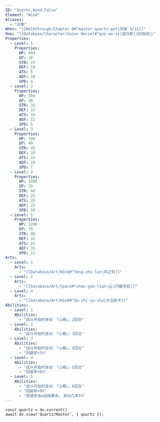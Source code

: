 ```yaml
---
ID: "Quartz.Wind.Falco"
Element: "Wind"
Aliases:
  - "迅隼"
When: "[[Walkthrough/Chapter 0#^master-quartz-get|序章 3/31]]"
How: "[[Database/Character/Gaius Worzel#^gai-wu-si|盖乌斯]]初始核心"
Properties:
  - Level: 1
    Properties:
      HP: 400
      EP: 20
      STR: 25
      DEF: 10
      ATS: 5
      ADF: 10
      SPD: 4
  - Level: 2
    Properties:
      HP: 500
      EP: 30
      STR: 35
      DEF: 15
      ATS: 10
      ADF: 15
      SPD: 5
  - Level: 3
    Properties:
      HP: 700
      EP: 40
      STR: 45
      DEF: 20
      ATS: 15
      ADF: 20
      SPD: 7
  - Level: 4
    Properties:
      HP: 1000
      EP: 50
      STR: 60
      DEF: 25
      ATS: 20
      ADF: 25
      SPD: 10
  - Level: 5
    Properties:
      HP: 1200
      EP: 70
      STR: 80
      DEF: 35
      ATS: 25
      ADF: 35
      SPD: 12
Arts:
  - Level: 1
    Arts: 
      - "[[Database/Art/Wind#^feng-zhi-lun|风之轮]]"
  - Level: 2
    Arts:
      - "[[Database/Art/Space#^shan-yao-tian-qi|闪耀天启]]"
  - Level: 4
    Arts:
      - "[[Database/Art/Wind#^da-zhi-yu-shu|大治愈术]]"
Abilities:
  - Level: 1
    Abilities:
      - "战斗开始时发动 「心眼」，2回合"
  - Level: 2
    Abilities:
      - "战斗开始时发动 「心眼」，3回合"
  - Level: 3
    Abilities:
      - "战斗开始时发动 「心眼」，4回合"
      - "回避率+3%"
  - Level: 4
    Abilities:
      - "战斗开始时发动 「心眼」，5回合"
      - "回避率+6%"
  - Level: 5
    Abilities:
      - "战斗开始时发动 「心眼」，6回合"
      - "回避率+9%"
      - "普通攻击&战技暴击, 发动几率5%"
---
```

```dataviewjs
const quartz = dv.current()
await dv.view('Quartz/Master', { quartz });
```
